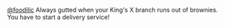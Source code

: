 <a href="http://twitter.com/foodilic">@foodilic</a> Always gutted when your King's X branch runs out of brownies. You have to start a delivery service!